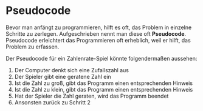 
# Pseudocode

Bevor man anfängt zu programmieren, hilft es oft, das Problem in einzelne Schritte zu zerlegen. Aufgeschrieben nennt man diese oft **Pseudocode**. Pseudocode erleichtert das Programmieren oft erheblich, weil er hilft, das Problem zu erfassen.

Der Pseudocode für ein Zahlenrate-Spiel könnte folgendermaßen aussehen:

1. Der Computer denkt sich eine Zufallszahl aus
2. Der Spieler gibt eine geratene Zahl ein
3. Ist die Zahl zu groß, gibt das Programm einen entsprechenden Hinweis
4. Ist die Zahl zu klein, gibt das Programm einen entsprechenden Hinweis
5. Hat der Spieler die Zahl geraten, wird das Programm beendet
6. Ansonsten zurück zu Schritt 2
